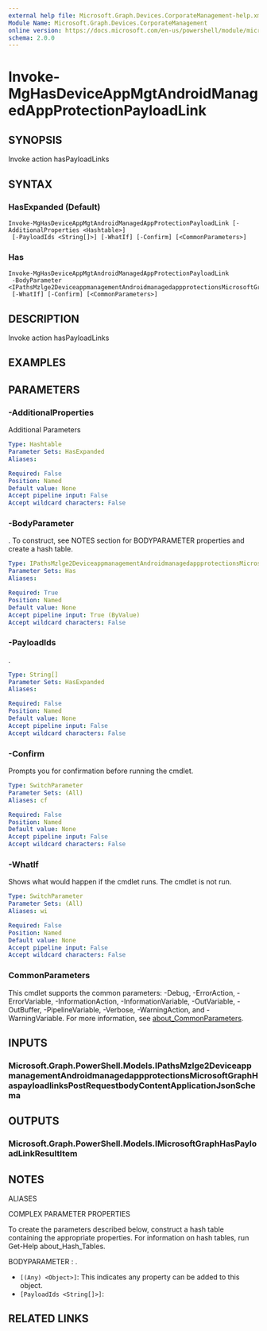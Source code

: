 ```yaml
---
external help file: Microsoft.Graph.Devices.CorporateManagement-help.xml
Module Name: Microsoft.Graph.Devices.CorporateManagement
online version: https://docs.microsoft.com/en-us/powershell/module/microsoft.graph.devices.corporatemanagement/invoke-mghasdeviceappmgtandroidmanagedappprotectionpayloadlink
schema: 2.0.0
---
```


# Invoke-MgHasDeviceAppMgtAndroidManagedAppProtectionPayloadLink

## SYNOPSIS
Invoke action hasPayloadLinks

## SYNTAX

### HasExpanded (Default)
```
Invoke-MgHasDeviceAppMgtAndroidManagedAppProtectionPayloadLink [-AdditionalProperties <Hashtable>]
 [-PayloadIds <String[]>] [-WhatIf] [-Confirm] [<CommonParameters>]
```

### Has
```
Invoke-MgHasDeviceAppMgtAndroidManagedAppProtectionPayloadLink
 -BodyParameter <IPathsMzlge2DeviceappmanagementAndroidmanagedappprotectionsMicrosoftGraphHaspayloadlinksPostRequestbodyContentApplicationJsonSchema>
 [-WhatIf] [-Confirm] [<CommonParameters>]
```

## DESCRIPTION
Invoke action hasPayloadLinks

## EXAMPLES

## PARAMETERS

### -AdditionalProperties
Additional Parameters

```yaml
Type: Hashtable
Parameter Sets: HasExpanded
Aliases:

Required: False
Position: Named
Default value: None
Accept pipeline input: False
Accept wildcard characters: False
```

### -BodyParameter
.
To construct, see NOTES section for BODYPARAMETER properties and create a hash table.

```yaml
Type: IPathsMzlge2DeviceappmanagementAndroidmanagedappprotectionsMicrosoftGraphHaspayloadlinksPostRequestbodyContentApplicationJsonSchema
Parameter Sets: Has
Aliases:

Required: True
Position: Named
Default value: None
Accept pipeline input: True (ByValue)
Accept wildcard characters: False
```

### -PayloadIds
.

```yaml
Type: String[]
Parameter Sets: HasExpanded
Aliases:

Required: False
Position: Named
Default value: None
Accept pipeline input: False
Accept wildcard characters: False
```

### -Confirm
Prompts you for confirmation before running the cmdlet.

```yaml
Type: SwitchParameter
Parameter Sets: (All)
Aliases: cf

Required: False
Position: Named
Default value: None
Accept pipeline input: False
Accept wildcard characters: False
```

### -WhatIf
Shows what would happen if the cmdlet runs.
The cmdlet is not run.

```yaml
Type: SwitchParameter
Parameter Sets: (All)
Aliases: wi

Required: False
Position: Named
Default value: None
Accept pipeline input: False
Accept wildcard characters: False
```

### CommonParameters
This cmdlet supports the common parameters: -Debug, -ErrorAction, -ErrorVariable, -InformationAction, -InformationVariable, -OutVariable, -OutBuffer, -PipelineVariable, -Verbose, -WarningAction, and -WarningVariable. For more information, see [about_CommonParameters](http://go.microsoft.com/fwlink/?LinkID=113216).

## INPUTS

### Microsoft.Graph.PowerShell.Models.IPathsMzlge2DeviceappmanagementAndroidmanagedappprotectionsMicrosoftGraphHaspayloadlinksPostRequestbodyContentApplicationJsonSchema
## OUTPUTS

### Microsoft.Graph.PowerShell.Models.IMicrosoftGraphHasPayloadLinkResultItem
## NOTES

ALIASES

COMPLEX PARAMETER PROPERTIES

To create the parameters described below, construct a hash table containing the appropriate properties. For information on hash tables, run Get-Help about_Hash_Tables.


BODYPARAMETER <IPathsMzlge2DeviceappmanagementAndroidmanagedappprotectionsMicrosoftGraphHaspayloadlinksPostRequestbodyContentApplicationJsonSchema>: .
  - `[(Any) <Object>]`: This indicates any property can be added to this object.
  - `[PayloadIds <String[]>]`: 

## RELATED LINKS

